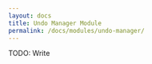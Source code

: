 ```yaml
---
layout: docs
title: Undo Manager Module
permalink: /docs/modules/undo-manager/
---
```


TODO: Write
